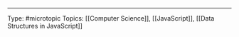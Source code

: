
___
Type: #microtopic 
Topics: [[Computer Science]], [[JavaScript]], [[Data Structures in JavaScript]]

